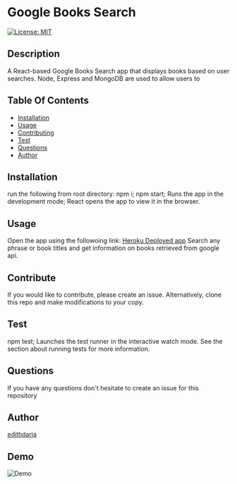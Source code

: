 
  
# Google Books Search

[![License: MIT](https://img.shields.io/badge/License-MIT-yellow.svg)](https://opensource.org/licenses/MIT)

## Description
A React-based Google Books Search app that displays books based on user searches. Node, Express and MongoDB are used to allow users to 

## Table Of Contents
* [Installation](#Installation)
* [Usage](#Usage)
* [Contributing](#Contributing)
* [Test](#Test)
* [Questions](#Questions)
* [Author](#Author)


## Installation
run the following from root directory: npm i; npm start; Runs the app in the development mode; React opens the app to view it in the browser.

## Usage
Open the app using the followoing link: [Heroku Deployed app](https://google-book-search-and-save.herokuapp.com/)
Search any phrase or book titles and get information on books  retrieved from google api.

## Contribute
If you would like to contribute, please create an issue. Alternatively, clone this repo and make modifications to your copy.

## Test
npm test; Launches the test runner in the interactive watch mode. See the section about running tests for more information.

## Questions

If you have any questions don't hesitate to create an issue for this repository 

## Author
[edithdaria](https://github.com/edithdaria)

## Demo

![Demo](./reactApp.gif)